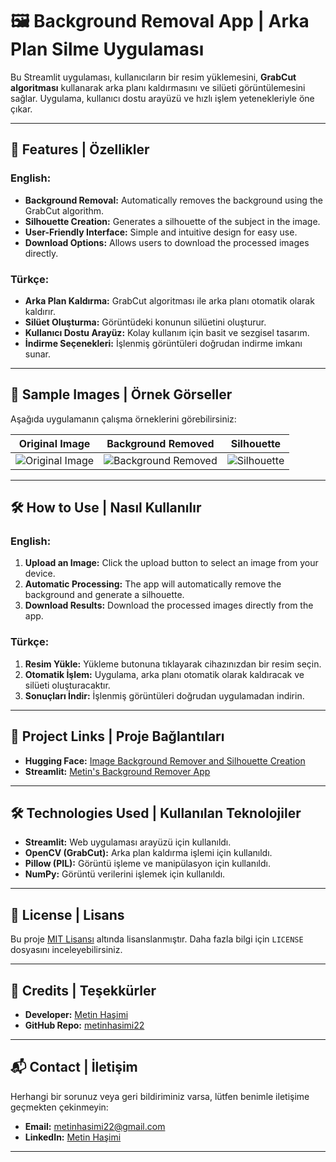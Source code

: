 # 🖼️ Background Removal App | Arka Plan Silme Uygulaması

Bu Streamlit uygulaması, kullanıcıların bir resim yüklemesini, **GrabCut algoritması** kullanarak arka planı kaldırmasını ve silüeti görüntülemesini sağlar. Uygulama, kullanıcı dostu arayüzü ve hızlı işlem yetenekleriyle öne çıkar.

---

## 🚀 Features | Özellikler

### English:
- **Background Removal:** Automatically removes the background using the GrabCut algorithm.  
- **Silhouette Creation:** Generates a silhouette of the subject in the image.  
- **User-Friendly Interface:** Simple and intuitive design for easy use.  
- **Download Options:** Allows users to download the processed images directly.  

### Türkçe:
- **Arka Plan Kaldırma:** GrabCut algoritması ile arka planı otomatik olarak kaldırır.  
- **Silüet Oluşturma:** Görüntüdeki konunun silüetini oluşturur.  
- **Kullanıcı Dostu Arayüz:** Kolay kullanım için basit ve sezgisel tasarım.  
- **İndirme Seçenekleri:** İşlenmiş görüntüleri doğrudan indirme imkanı sunar.  

---

## 📸 Sample Images | Örnek Görseller

Aşağıda uygulamanın çalışma örneklerini görebilirsiniz:

| **Original Image** | **Background Removed** | **Silhouette** |
|--------------------|------------------------|----------------|
| ![Original Image](https://github.com/user-attachments/assets/d130ca43-031e-45ce-8e0d-fa5a7c543d60) | ![Background Removed](https://github.com/user-attachments/assets/5d8890f9-6eeb-408b-a446-9dd9776391da) | ![Silhouette](https://github.com/user-attachments/assets/41f40c17-1526-49ec-b8a7-015596a81af2) |

---

## 🛠️ How to Use | Nasıl Kullanılır

### English:
1. **Upload an Image:** Click the upload button to select an image from your device.  
2. **Automatic Processing:** The app will automatically remove the background and generate a silhouette.  
3. **Download Results:** Download the processed images directly from the app.  

### Türkçe:
1. **Resim Yükle:** Yükleme butonuna tıklayarak cihazınızdan bir resim seçin.  
2. **Otomatik İşlem:** Uygulama, arka planı otomatik olarak kaldıracak ve silüeti oluşturacaktır.  
3. **Sonuçları İndir:** İşlenmiş görüntüleri doğrudan uygulamadan indirin.  

---

## 🔗 Project Links | Proje Bağlantıları

- **Hugging Face:** [Image Background Remover and Silhouette Creation](https://huggingface.co/spaces/Metinhsimi/Image_background_remover_silhouette_creation)  
- **Streamlit:** [Metin's Background Remover App](https://metinproject.streamlit.app/)  

---

## 🛠️ Technologies Used | Kullanılan Teknolojiler

- **Streamlit:** Web uygulaması arayüzü için kullanıldı.  
- **OpenCV (GrabCut):** Arka plan kaldırma işlemi için kullanıldı.  
- **Pillow (PIL):** Görüntü işleme ve manipülasyon için kullanıldı.  
- **NumPy:** Görüntü verilerini işlemek için kullanıldı.  

---

## 📝 License | Lisans

Bu proje [MIT Lisansı](https://opensource.org/licenses/MIT) altında lisanslanmıştır. Daha fazla bilgi için `LICENSE` dosyasını inceleyebilirsiniz.

---

## 🙏 Credits | Teşekkürler

- **Developer:** [Metin Haşimi](https://www.linkedin.com/in/metin-hasimi-33aa82269)  
- **GitHub Repo:** [metinhasimi22](https://github.com/metinhasimi22)  

---

## 📬 Contact | İletişim

Herhangi bir sorunuz veya geri bildiriminiz varsa, lütfen benimle iletişime geçmekten çekinmeyin:  
- **Email:** metinhasimi22@gmail.com  
- **LinkedIn:** [Metin Haşimi](https://www.linkedin.com/in/metin-hasimi-33aa82269)  

---
